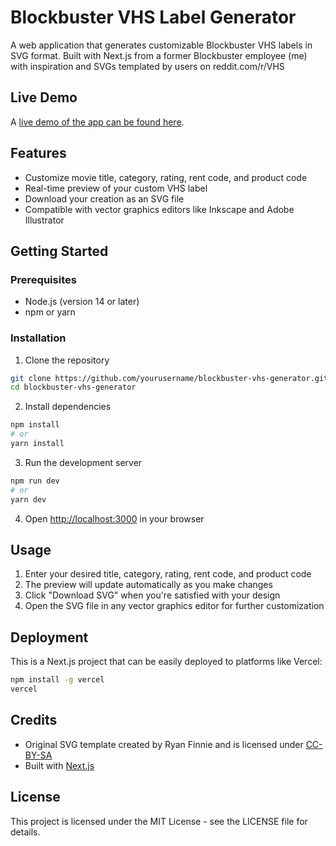 # Blockbuster VHS Label Generator

A web application that generates customizable Blockbuster VHS labels in SVG format. Built with Next.js from a former Blockbuster employee (me) with inspiration and SVGs templated by users on  reddit.com/r/VHS

## Live Demo
A [live demo of the app can be found here](https://blockbuster-label-generator.vercel.app/).

## Features

- Customize movie title, category, rating, rent code, and product code
- Real-time preview of your custom VHS label
- Download your creation as an SVG file
- Compatible with vector graphics editors like Inkscape and Adobe Illustrator

## Getting Started

### Prerequisites

- Node.js (version 14 or later)
- npm or yarn

### Installation

1. Clone the repository
```bash
git clone https://github.com/yourusername/blockbuster-vhs-generator.git
cd blockbuster-vhs-generator
```

2. Install dependencies
```bash
npm install
# or
yarn install
```

3. Run the development server
```bash
npm run dev
# or
yarn dev
```

4. Open [http://localhost:3000](http://localhost:3000) in your browser

## Usage

1. Enter your desired title, category, rating, rent code, and product code
2. The preview will update automatically as you make changes
3. Click "Download SVG" when you're satisfied with your design
4. Open the SVG file in any vector graphics editor for further customization

## Deployment

This is a Next.js project that can be easily deployed to platforms like Vercel:

```bash
npm install -g vercel
vercel
```

## Credits

- Original SVG template created by Ryan Finnie and is licensed under [CC-BY-SA](http://creativecommons.org/licenses/by-sa/4.0/)
- Built with [Next.js](https://nextjs.org/)

## License

This project is licensed under the MIT License - see the LICENSE file for details.